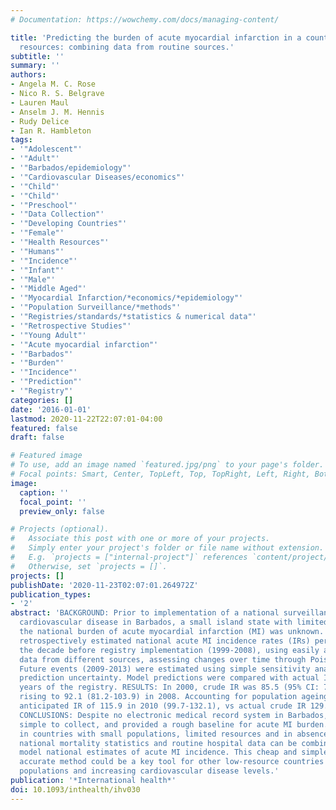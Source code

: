 ```yaml
---
# Documentation: https://wowchemy.com/docs/managing-content/

title: 'Predicting the burden of acute myocardial infarction in a country with limited
  resources: combining data from routine sources.'
subtitle: ''
summary: ''
authors:
- Angela M. C. Rose
- Nico R. S. Belgrave
- Lauren Maul
- Anselm J. M. Hennis
- Rudy Delice
- Ian R. Hambleton
tags:
- '"Adolescent"'
- '"Adult"'
- '"Barbados/epidemiology"'
- '"Cardiovascular Diseases/economics"'
- '"Child"'
- '"Child"'
- '"Preschool"'
- '"Data Collection"'
- '"Developing Countries"'
- '"Female"'
- '"Health Resources"'
- '"Humans"'
- '"Incidence"'
- '"Infant"'
- '"Male"'
- '"Middle Aged"'
- '"Myocardial Infarction/*economics/*epidemiology"'
- '"Population Surveillance/*methods"'
- '"Registries/standards/*statistics & numerical data"'
- '"Retrospective Studies"'
- '"Young Adult"'
- '"Acute myocardial infarction"'
- '"Barbados"'
- '"Burden"'
- '"Incidence"'
- '"Prediction"'
- '"Registry"'
categories: []
date: '2016-01-01'
lastmod: 2020-11-22T22:07:01-04:00
featured: false
draft: false

# Featured image
# To use, add an image named `featured.jpg/png` to your page's folder.
# Focal points: Smart, Center, TopLeft, Top, TopRight, Left, Right, BottomLeft, Bottom, BottomRight.
image:
  caption: ''
  focal_point: ''
  preview_only: false

# Projects (optional).
#   Associate this post with one or more of your projects.
#   Simply enter your project's folder or file name without extension.
#   E.g. `projects = ["internal-project"]` references `content/project/deep-learning/index.md`.
#   Otherwise, set `projects = []`.
projects: []
publishDate: '2020-11-23T02:07:01.264972Z'
publication_types:
- '2'
abstract: 'BACKGROUND: Prior to implementation of a national surveillance system for
  cardiovascular disease in Barbados, a small island state with limited health resources,
  the national burden of acute myocardial infarction (MI) was unknown. METHODS: We
  retrospectively estimated national acute MI incidence rates (IRs) per 100,000 during
  the decade before registry implementation (1999-2008), using easily accessible routine
  data from different sources, assessing changes over time through Poisson regression.
  Future events (2009-2013) were estimated using simple sensitivity analysis to incorporate
  prediction uncertainty. Model predictions were compared with actual IRs from initial
  years of the registry. RESULTS: In 2000, crude IR was 85.5 (95% CI: 74.9-97.2),
  rising to 92.1 (81.2-103.9) in 2008. Accounting for population ageing, the model
  anticipated IR of 115.9 in 2010 (99.7-132.1), vs actual crude IR 129.7 (115.9-144.6).
  CONCLUSIONS: Despite no electronic medical record system in Barbados, data were
  simple to collect, and provided a rough baseline for acute MI burden. We show that,
  in countries with small populations, limited resources and in absence of surveillance,
  national mortality statistics and routine hospital data can be combined to adequately
  model national estimates of acute MI incidence. This cheap and simple, yet fairly
  accurate method could be a key tool for other low-resource countries with ageing
  populations and increasing cardiovascular disease levels.'
publication: '*International health*'
doi: 10.1093/inthealth/ihv030
---
```

